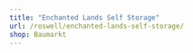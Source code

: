 ```yaml
---
title: "Enchanted Lands Self Storage"
url: /roswell/enchanted-lands-self-storage/
shop: Baumarkt
---
```

